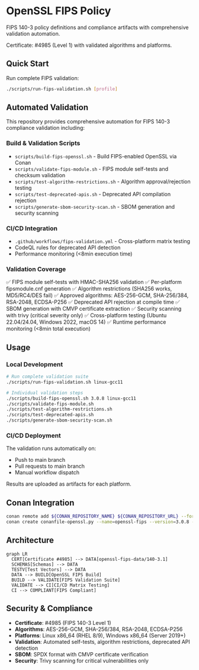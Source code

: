 # OpenSSL FIPS Policy

FIPS 140-3 policy definitions and compliance artifacts with comprehensive validation automation.

Certificate: #4985 (Level 1) with validated algorithms and platforms.

## Quick Start

Run complete FIPS validation:
```bash
./scripts/run-fips-validation.sh [profile]
```

## Automated Validation

This repository provides comprehensive automation for FIPS 140-3 compliance validation including:

### Build & Validation Scripts
- `scripts/build-fips-openssl.sh` - Build FIPS-enabled OpenSSL via Conan
- `scripts/validate-fips-module.sh` - FIPS module self-tests and checksum validation
- `scripts/test-algorithm-restrictions.sh` - Algorithm approval/rejection testing
- `scripts/test-deprecated-apis.sh` - Deprecated API compilation rejection
- `scripts/generate-sbom-security-scan.sh` - SBOM generation and security scanning

### CI/CD Integration
- `.github/workflows/fips-validation.yml` - Cross-platform matrix testing
- CodeQL rules for deprecated API detection
- Performance monitoring (<8min execution time)

### Validation Coverage
✅ FIPS module self-tests with HMAC-SHA256 validation
✅ Per-platform fipsmodule.cnf generation
✅ Algorithm restrictions (SHA256 works, MD5/RC4/DES fail)
✅ Approved algorithms: AES-256-GCM, SHA-256/384, RSA-2048, ECDSA-P256
✅ Deprecated API rejection at compile time
✅ SBOM generation with CMVP certificate extraction
✅ Security scanning with trivy (critical severity only)
✅ Cross-platform testing (Ubuntu 22.04/24.04, Windows 2022, macOS 14)
✅ Runtime performance monitoring (<8min total execution)

## Usage

### Local Development
```bash
# Run complete validation suite
./scripts/run-fips-validation.sh linux-gcc11

# Individual validation steps
./scripts/build-fips-openssl.sh 3.0.8 linux-gcc11
./scripts/validate-fips-module.sh
./scripts/test-algorithm-restrictions.sh
./scripts/test-deprecated-apis.sh
./scripts/generate-sbom-security-scan.sh
```

### CI/CD Deployment
The validation runs automatically on:
- Push to main branch
- Pull requests to main branch
- Manual workflow dispatch

Results are uploaded as artifacts for each platform.

## Conan Integration

```bash
conan remote add ${CONAN_REPOSITORY_NAME} ${CONAN_REPOSITORY_URL} --force
conan create conanfile-openssl.py --name=openssl-fips --version=3.0.8 --profile=linux-gcc11 -o fips=True
```

## Architecture

```mermaid
graph LR
  CERT[Certificate #4985] --> DATA[openssl-fips-data/140-3.1]
  SCHEMAS[Schemas] --> DATA
  TESTV[Test Vectors] --> DATA
  DATA --> BUILD[OpenSSL FIPS Build]
  BUILD --> VALIDATE[FIPS Validation Suite]
  VALIDATE --> CI[CI/CD Matrix Testing]
  CI --> COMPLIANT[FIPS Compliant]
```

## Security & Compliance

- **Certificate**: #4985 (FIPS 140-3 Level 1)
- **Algorithms**: AES-256-GCM, SHA-256/384, RSA-2048, ECDSA-P256
- **Platforms**: Linux x86_64 (RHEL 8/9), Windows x86_64 (Server 2019+)
- **Validation**: Automated self-tests, algorithm restrictions, deprecated API detection
- **SBOM**: SPDX format with CMVP certificate verification
- **Security**: Trivy scanning for critical vulnerabilities only
